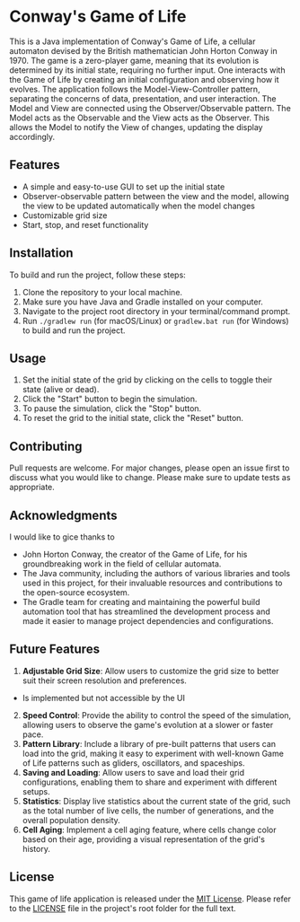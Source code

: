 # Conway's Game of Life

This is a Java implementation of Conway's Game of Life, a cellular automaton devised by the British mathematician John Horton Conway in 1970. The game is a zero-player game, meaning that its evolution is determined by its initial state, requiring no further input. One interacts with the Game of Life by creating an initial configuration and observing how it evolves.
The application follows the Model-View-Controller pattern, separating the concerns of data, presentation, and user interaction.
The Model and View are connected using the Observer/Observable pattern. The Model acts as the Observable and the View acts as the Observer. This allows the Model to notify the View of changes, updating the display accordingly.
## Features

- A simple and easy-to-use GUI to set up the initial state
- Observer-observable pattern between the view and the model, allowing the view to be updated automatically when the model changes
- Customizable grid size
- Start, stop, and reset functionality

## Installation

To build and run the project, follow these steps:

1. Clone the repository to your local machine.
2. Make sure you have Java and Gradle installed on your computer.
3. Navigate to the project root directory in your terminal/command prompt.
4. Run `./gradlew run` (for macOS/Linux) or `gradlew.bat run` (for Windows) to build and run the project.

## Usage

1. Set the initial state of the grid by clicking on the cells to toggle their state (alive or dead).
2. Click the "Start" button to begin the simulation.
3. To pause the simulation, click the "Stop" button.
4. To reset the grid to the initial state, click the "Reset" button.

## Contributing

Pull requests are welcome. For major changes, please open an issue first to discuss what you would like to change. Please make sure to update tests as appropriate.

## Acknowledgments
I would like to gice thanks to
- John Horton Conway, the creator of the Game of Life, for his groundbreaking work in the field of cellular automata.
- The Java community, including the authors of various libraries and tools used in this project, for their invaluable resources and contributions to the open-source ecosystem.
- The Gradle team for creating and maintaining the powerful build automation tool that has streamlined the development process and made it easier to manage project dependencies and configurations.


## Future Features
1. **Adjustable Grid Size**: Allow users to customize the grid size to better suit their screen resolution and preferences.
  * Is implemented but not accessible by the UI
2. **Speed Control**: Provide the ability to control the speed of the simulation, allowing users to observe the game's evolution at a slower or faster pace.
3. **Pattern Library**: Include a library of pre-built patterns that users can load into the grid, making it easy to experiment with well-known Game of Life patterns such as gliders, oscillators, and spaceships.
4. **Saving and Loading**: Allow users to save and load their grid configurations, enabling them to share and experiment with different setups.
5. **Statistics**: Display live statistics about the current state of the grid, such as the total number of live cells, the number of generations, and the overall population density.
6. **Cell Aging**: Implement a cell aging feature, where cells change color based on their age, providing a visual representation of the grid's history.


## License
This game of life application is released under the [MIT License](https://opensource.org/licenses/MIT). Please refer to the [LICENSE](https://github.com/SverreNystad/game-of-Life/blob/master/LICENSE) file in the project's root folder for the full text.


